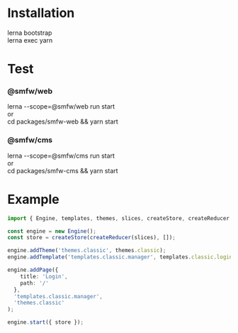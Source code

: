 # Installation
lerna bootstrap<br/>
lerna exec yarn

# Test
### @smfw/web
lerna --scope=@smfw/web run start<br/>
or<br/>
cd packages/smfw-web && yarn start

### @smfw/cms
lerna --scope=@smfw/cms run start<br/>
or<br/>
cd packages/smfw-cms && yarn start

# Example
```ts
import { Engine, templates, themes, slices, createStore, createReducer } from '@smfw/web';

const engine = new Engine();
const store = createStore(createReducer(slices), []);

engine.addTheme('themes.classic', themes.classic);
engine.addTemplate('templates.classic.manager', templates.classic.login);

engine.addPage({
    title: 'Login',
    path: '/'
  },
  'templates.classic.manager',
  'themes.classic'
);

engine.start({ store });

```
